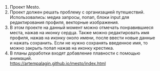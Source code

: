 1. Проект Mesto.  
2. Проект должен решать проблему с организацией путешествий. Использовались: медиа запросы, попап, блоки input для редактирования профиля, векторные изображения.  
3. В этом проекте на данный момент можно отмечать понравившиеся места, нажав на иконку сердца. Также можно редактировать имя профиля, нажав на иконку около имени, после ввести новые данные и нажать сохранить. Если не нужно сохранять введенное имя, то можно закрыть попап нажав на иконку крестика.  
4. В планы доработки входят добавление плавности с помощью анимаций.  
https://artempalagin.github.io/mesto/index.html
